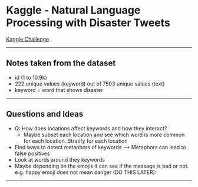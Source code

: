 # Kaggle - Natural Language Processing with Disaster Tweets
[Kaggle Challenge](https://www.kaggle.com/c/nlp-getting-started/data?select=train.csv)

---
## Notes taken from the dataset 
- id (1 to 10.9k)
- 222 unique values (keyword) out of 7503 unique values (text)
- keyword = word that shows disaster 

---
## Questions and Ideas
- Q:  How does locations affect keywords and how they interact?
  - Maybe subset each location and see which word is more common for each
    location. Stratify for each location 
- Find ways to detect metaphors of keywords --> Metaphors can lead to false
  positives 
- Look at words around they keywords 
- Maybe depending on the emojis it can see if the message is bad or not. e.g. happy emoji does not mean danger (DO THIS LATER):

---


